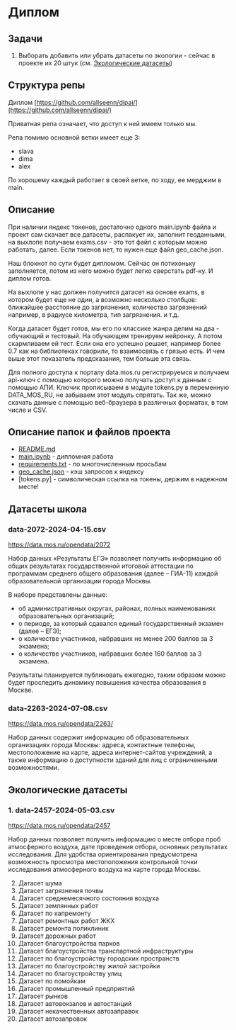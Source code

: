 # Диплом

## Задачи 

1. Выборать добавить или убрать датасеты по экологии - сейчас в проекте их 20 штук (см. [Экологические датасеты](#Экологические-датасеты))


## Структура репы

Диплом  [https://github.com/allseenn/dipai/](https://github.com/allseenn/dipai/)

Приватная репа означает, что доступ к ней имеем только мы.

Репа помимо основной ветки имеет еще 3:

- slava
- dima
- alex

По хорошему каждый работает в своей ветке, по ходу, ее мерджим в main.

## Описание 

При наличии яндекс токенов, достаточно одного main.ipynb файла и проект сам скачает все датасеты, распакует их, заполнит геоданными, на выхлопе получаем exams.csv - это тот файл с которым можно работать, далее. Если токенов нет, то нужен еще файл geo_cache.json.

Наш блокнот по сути будет дипломом. Сейчас он потихоньку заполняется, потом из него можно будет легко сверстать pdf-ку. И диплом готов.  

На выхлопе у нас должен получится датасет на основе exams, в котором будет еще не один, а возможно несколько столбцов: ближайшее расстояние до загрязнения, количество загрязнений например, в радиусе километра, тип загрязнения. и т.д. 

Когда датасет будет готов, мы его по классике жанра делим на два - обучающий и тестовый. На обучающем тренируем нейронку. А потом скармливаем ей тест. Если она его успешно решает, например более 0.7 как на библиотеках говорили, то взаимосвязь с грязью есть. И чем выше этот показатель предсказания, тем больше эта связь.


Для полного доступа к порталу data.mos.ru регистрируемся и получаем api-ключ с помощью которого можно получать доступ к данным с помощью АПИ. 
Ключик прописываем в модуле tokens.py в переменную DATA_MOS_RU, не забываем этот модуль спрятать.
Так же, можно скачать данные с помощью веб-браузера в различных форматах, в том числе и CSV.


## Описание папок и файлов проекта

- [README.md](README.md)
- [main.ipynb](main.ipynb) - дипломная работа
- [requirements.txt](requirements.txt) - по многочисленным просьбам
- [geo_cache.json](geo_cache.json) - кэш запросов к яндексу
- [tokens.py] - символическая ссылка на токены, держим в надежном месте!


## Датасеты школа

###  data-2072-2024-04-15.csv

https://data.mos.ru/opendata/2072

Набор данных «Результаты ЕГЭ» позволяет получить информацию об общих результатах государственной итоговой аттестации по программам среднего общего образования (далее – ГИА-11) каждой образовательной организации города Москвы.

В наборе представлены данные:

- об административных округах, районах, полных наименованиях образовательных организаций;
- о периоде, за который сдавался единый государственный экзамен (далее – ЕГЭ);
- о количестве участников, набравших не менее 200 баллов за 3 экзамена;
- о количестве участников, набравших более 160 баллов за 3 экзамена.

Результаты планируется публиковать ежегодно, таким образом можно будет проследить динамику повышения качества образования в Москве.

###  data-2263-2024-07-08.csv

https://data.mos.ru/opendata/2263/

Набор данных содержит информацию об образовательных организациях города Москвы: адреса, контактные телефоны, местоположение на карте, адреса интернет-сайтов учреждений, а также информацию о доступности зданий для лиц с ограниченными возможностями.

## Экологические датасеты

###  1. data-2457-2024-05-03.csv

https://data.mos.ru/opendata/2457

Набор данных позволяет получить информацию о месте отбора проб атмосферного воздуха, дате проведения отбора, основных результатах исследования. Для удобства ориентирования предусмотрена возможность просмотра местоположения контрольной точки исследования атмосферного воздуха на карте города Москвы.

2. Датасет шума
3. Датасет загрязнения почвы
4. Датасет среднемесячного состояния воздуха
5. Датасет землянных работ
6. Датасет по капремонту
7. Датасет ремонтных работ ЖКХ
8. Датасет ремонта поликлиник
9. Датасет дорожных работ
10. Датасет благоустройства парков
11. Датасет благоустройства транспартной инфраструктуры
12. Датасет по благоустройству городских пространств
13. Датасет по благоустройству жилой застройки
14. Датасет по благоустройству улиц
15. Датасет по помойкам
16. Датасет промышленный предприятий
17. Датасет рынков
18. Датасет автовокзалов и автостанций
19. Датасет некачественных автозаправок
20. Датасет автозапровок